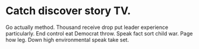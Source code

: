 
# Catch discover story TV.
Go actually method. Thousand receive drop put leader experience particularly.
End control eat Democrat throw. Speak fact sort child war.
Page how leg. Down high environmental speak take set.